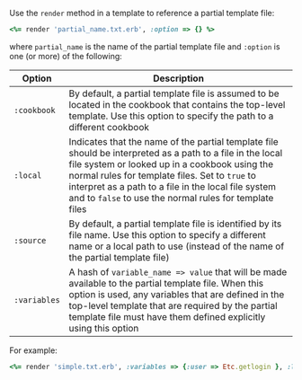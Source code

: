 Use the `render` method in a template to reference a partial template
file:

``` ruby
<%= render 'partial_name.txt.erb', :option => {} %>
```

where `partial_name` is the name of the partial template file and
`:option` is one (or more) of the following:

<table>
<colgroup>
<col style="width: 12%" />
<col style="width: 87%" />
</colgroup>
<thead>
<tr class="header">
<th>Option</th>
<th>Description</th>
</tr>
</thead>
<tbody>
<tr class="odd">
<td><code>:cookbook</code></td>
<td>By default, a partial template file is assumed to be located in the cookbook that contains the top-level template. Use this option to specify the path to a different cookbook</td>
</tr>
<tr class="even">
<td><code>:local</code></td>
<td>Indicates that the name of the partial template file should be interpreted as a path to a file in the local file system or looked up in a cookbook using the normal rules for template files. Set to <code>true</code> to interpret as a path to a file in the local file system and to <code>false</code> to use the normal rules for template files</td>
</tr>
<tr class="odd">
<td><code>:source</code></td>
<td>By default, a partial template file is identified by its file name. Use this option to specify a different name or a local path to use (instead of the name of the partial template file)</td>
</tr>
<tr class="even">
<td><code>:variables</code></td>
<td>A hash of <code>variable_name =&gt; value</code> that will be made available to the partial template file. When this option is used, any variables that are defined in the top-level template that are required by the partial template file must have them defined explicitly using this option</td>
</tr>
</tbody>
</table>

For example:

``` ruby
<%= render 'simple.txt.erb', :variables => {:user => Etc.getlogin }, :local => true %>
```